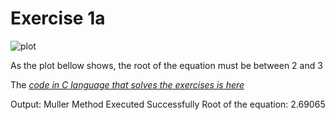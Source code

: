 # Exercise 1a

![plot](plot.png)

As the plot bellow shows, the root of the equation must be between 2 and 3

The *[code in C language that solves the exercises is here](ex01a.c)*

Output:
  Muller Method Executed Successfully
  Root of the equation: 2.69065
